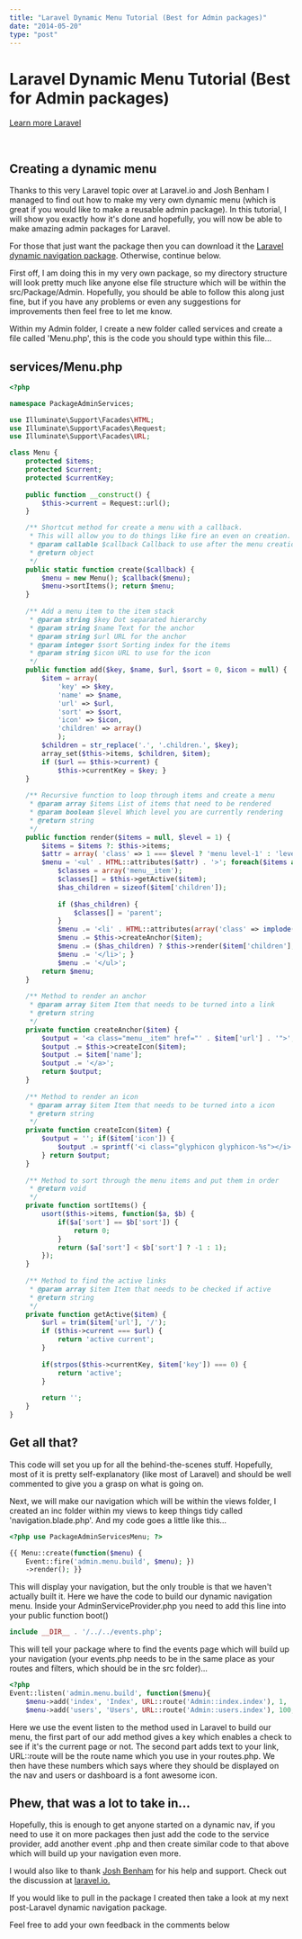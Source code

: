 ```yaml
---
title: "Laravel Dynamic Menu Tutorial (Best for Admin packages)"
date: "2014-05-20"
type: "post"
---
```

# Laravel Dynamic Menu Tutorial (Best for Admin packages)

[Learn more Laravel](/blog/top-5-laravel-books/)

 

## Creating a dynamic menu

Thanks to this very Laravel topic over at Laravel.io and Josh Benham I managed to find out how to make my very own
dynamic menu (which is great if you would like to make a reusable admin package). In this tutorial, I will show you
exactly how it's done and hopefully, you will now be able to make amazing admin packages for Laravel.

For those that just want the package then you can download it the
[Laravel dynamic navigation package](/blog/laravel-dynamic-menu-best-for-admin-packages/).
Otherwise, continue below.

First off, I am doing this in my very own package, so my directory structure will look pretty much like anyone else file
structure which will be within the src/Package/Admin. Hopefully, you should be able to follow this along just fine, but
if you have any problems or even any suggestions for improvements then feel free to let me know.

Within my Admin folder, I create a new folder called services and create a file called 'Menu.php', this is the code you
should type within this file...

## services/Menu.php

```PHP
<?php

namespace PackageAdminServices;

use Illuminate\Support\Facades\HTML;
use Illuminate\Support\Facades\Request;
use Illuminate\Support\Facades\URL;

class Menu { 
    protected $items;
    protected $current;
    protected $currentKey;
    
    public function __construct() {
        $this->current = Request::url();
    }

    /** Shortcut method for create a menu with a callback.
     * This will allow you to do things like fire an even on creation.
     * @param callable $callback Callback to use after the menu creation 
     * @return object
     */ 
    public static function create($callback) {
        $menu = new Menu(); $callback($menu);
        $menu->sortItems(); return $menu;
    }
    
    /** Add a menu item to the item stack
     * @param string $key Dot separated hierarchy 
     * @param string $name Text for the anchor 
     * @param string $url URL for the anchor 
     * @param integer $sort Sorting index for the items 
     * @param string $icon URL to use for the icon 
     */
    public function add($key, $name, $url, $sort = 0, $icon = null) { 
        $item = array(
            'key' => $key,
            'name' => $name,
            'url' => $url,
            'sort' => $sort,
            'icon' => $icon,
            'children' => array()
            );
        $children = str_replace('.', '.children.', $key);
        array_set($this->items, $children, $item);
        if ($url == $this->current) {
            $this->currentKey = $key; }
    }
    
    /** Recursive function to loop through items and create a menu 
     * @param array $items List of items that need to be rendered 
     * @param boolean $level Which level you are currently rendering 
     * @return string
     */
    public function render($items = null, $level = 1) { 
        $items = $items ?: $this->items;
        $attr = array( 'class' => 1 === $level ? 'menu level-1' : 'level-' . $level );
        $menu = '<ul' . HTML::attributes($attr) . '>'; foreach($items as $item) {
            $classes = array('menu__item');
            $classes[] = $this->getActive($item);
            $has_children = sizeof($item['children']);
            
            if ($has_children) {
                $classes[] = 'parent';
            }
            $menu .= '<li' . HTML::attributes(array('class' => implode(' ', $classes))) . '>';
            $menu .= $this->createAnchor($item);
            $menu .= ($has_children) ? $this->render($item['children'], ++$level) : '';
            $menu .= '</li>'; }
            $menu .= '</ul>';
        return $menu;
    }
    
    /** Method to render an anchor 
     * @param array $item Item that needs to be turned into a link 
     * @return string 
     */
    private function createAnchor($item) {
        $output = '<a class="menu__item" href="' . $item['url'] . '">';
        $output .= $this->createIcon($item);
        $output .= $item['name'];
        $output .= '</a>';
        return $output;
    }
    
    /** Method to render an icon 
     * @param array $item Item that needs to be turned into a icon
     * @return string
     */
    private function createIcon($item) {
        $output = ''; if($item['icon']) {
            $output .= sprintf('<i class="glyphicon glyphicon-%s"></i>', $item['icon']);
        } return $output;
    }
    
    /** Method to sort through the menu items and put them in order 
     * @return void 
     */
    private function sortItems() { 
        usort($this->items, function($a, $b) {
            if($a['sort'] == $b['sort']) {
                return 0;
            }
            return ($a['sort'] < $b['sort'] ? -1 : 1);
        });
    }
    
    /** Method to find the active links 
     * @param array $item Item that needs to be checked if active 
     * @return string 
     */
    private function getActive($item) {
        $url = trim($item['url'], '/');
        if ($this->current === $url) {
            return 'active current';
        }
        
        if(strpos($this->currentKey, $item['key']) === 0) {
            return 'active';
        }
        
        return '';
    }
}
```

## Get all that?

This code will set you up for all the behind-the-scenes stuff. Hopefully, most of it is pretty self-explanatory (like
most of Laravel) and should be well commented to give you a grasp on what is going on.

Next, we will make our navigation which will be within the views folder, I created an inc folder within my views to keep
things tidy called 'navigation.blade.php'. And my code goes a little like this...

```PHP
<?php use PackageAdminServicesMenu; ?>

{{ Menu::create(function($menu) {
    Event::fire('admin.menu.build', $menu); })
    ->render(); }}
```

This will display your navigation, but the only trouble is that we haven't actually built it. Here we have the code to 
build our dynamic navigation menu. Inside your AdminServiceProvider.php you need to add this line into your public
function boot()

```php
include __DIR__ . '/../../events.php';
```

This will tell your package where to find the events page which will build up your navigation (your events.php needs to
be in the same place as your routes and filters, which should be in the src folder)...

```php
<?php
Event::listen('admin.menu.build', function($menu){
    $menu->add('index', 'Index', URL::route('Admin::index.index'), 1, 'dashboard');
    $menu->add('users', 'Users', URL::route('Admin::users.index'), 100, 'users'); });
```

Here we use the event listen to the method used in Laravel to build our menu, the first part of our add method gives a
key which enables a check to see if it's the current page or not. The second part adds text to your link, URL::route
will be the route name which you use in your routes.php. We then have these numbers which says where they should be
displayed on the nav and users or dashboard is a font awesome icon.

## Phew, that was a lot to take in...

Hopefully, this is enough to get anyone started on a dynamic nav, if you need to use it on more packages then just add
the code to the service provider, add another event .php and then create similar code to that above which will build up
your navigation even more.

I would also like to thank [Josh Benham](https://github.com/joshbenham) for his help and support. Check out the
discussion at [laravel.io.](https://laravel.io/forum/04-16-2014-dynamic-menu-system?page=1#reply-5576)

If you would like to pull in the package I created then take a look at my next post-Laravel dynamic navigation package.

Feel free to add your own feedback in the comments below
